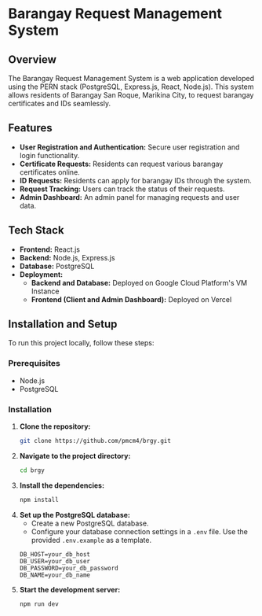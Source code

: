# Barangay Request Management System

## Overview
The Barangay Request Management System is a web application developed using the PERN stack (PostgreSQL, Express.js, React, Node.js). This system allows residents of Barangay San Roque, Marikina City, to request barangay certificates and IDs seamlessly.

## Features
- **User Registration and Authentication:** Secure user registration and login functionality.
- **Certificate Requests:** Residents can request various barangay certificates online.
- **ID Requests:** Residents can apply for barangay IDs through the system.
- **Request Tracking:** Users can track the status of their requests.
- **Admin Dashboard:** An admin panel for managing requests and user data.

## Tech Stack
- **Frontend:** React.js
- **Backend:** Node.js, Express.js
- **Database:** PostgreSQL
- **Deployment:**
  - **Backend and Database:** Deployed on Google Cloud Platform's VM Instance
  - **Frontend (Client and Admin Dashboard):** Deployed on Vercel

## Installation and Setup
To run this project locally, follow these steps:

### Prerequisites
- Node.js
- PostgreSQL

### Installation
1. **Clone the repository:**
    ```bash
    git clone https://github.com/pmcm4/brgy.git
    ```
2. **Navigate to the project directory:**
    ```bash
    cd brgy
    ```
3. **Install the dependencies:**
    ```bash
    npm install
    ```
4. **Set up the PostgreSQL database:**
    - Create a new PostgreSQL database.
    - Configure your database connection settings in a `.env` file. Use the provided `.env.example` as a template.
    ```plaintext
    DB_HOST=your_db_host
    DB_USER=your_db_user
    DB_PASSWORD=your_db_password
    DB_NAME=your_db_name
    ```
5. **Start the development server:**
    ```bash
    npm run dev
    ```



